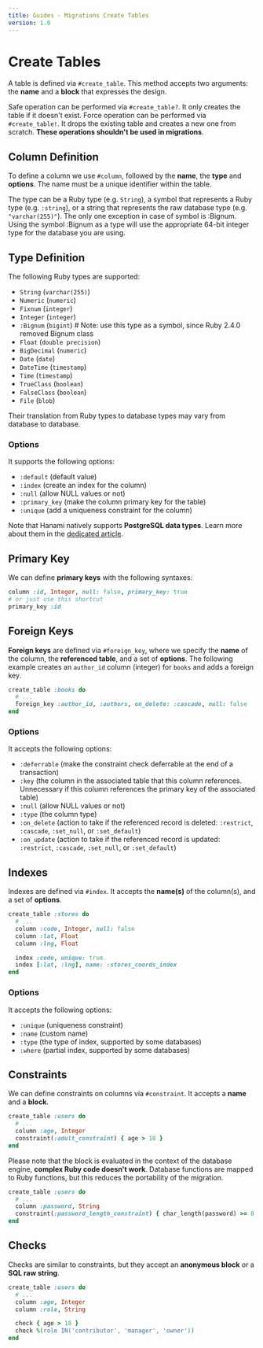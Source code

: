 ```yaml
---
title: Guides - Migrations Create Tables
version: 1.0
---
```


# Create Tables

A table is defined via `#create_table`. This method accepts two arguments: the **name** and a **block** that expresses the design.

Safe operation can be performed via `#create_table?`. It only creates the table if it doesn't exist.
Force operation can be performed via `#create_table!`. It drops the existing table and creates a new one from scratch.
**These operations shouldn't be used in migrations**.

## Column Definition

To define a column we use `#column`, followed by the **name**, the **type** and **options**.
The name must be a unique identifier within the table.

The type can be a Ruby type (e.g. `String`), a symbol that represents a Ruby type (e.g. `:string`), or a string that represents the raw database type (e.g. `"varchar(255)"`). The only one exception in case of symbol is :Bignum. Using the symbol :Bignum as a type will use the appropriate 64-bit integer type for the database you are using.

## Type Definition

The following Ruby types are supported:

  * `String` (`varchar(255)`)
  * `Numeric` (`numeric`)
  * `Fixnum` (`integer`)
  * `Integer` (`integer`)
  * `:Bignum` (`bigint`) # Note: use this type as a symbol, since Ruby 2.4.0 removed Bignum class
  * `Float` (`double precision`)
  * `BigDecimal` (`numeric`)
  * `Date` (`date`)
  * `DateTime` (`timestamp`)
  * `Time` (`timestamp`)
  * `TrueClass` (`boolean`)
  * `FalseClass` (`boolean`)
  * `File` (`blob`)

Their translation from Ruby types to database types may vary from database to database.

### Options

It supports the following options:

  * `:default` (default value)
  * `:index` (create an index for the column)
  * `:null` (allow NULL values or not)
  * `:primary_key` (make the column primary key for the table)
  * `:unique` (add a uniqueness constraint for the column)

<p class="convention">
  Note that Hanami natively supports <strong>PostgreSQL data types</strong>.
  Learn more about them in the <a href="/guides/1.0/models/postgresql/">dedicated article</a>.
</p>

## Primary Key

We can define **primary keys** with the following syntaxes:

```ruby
column :id, Integer, null: false, primary_key: true
# or just use this shortcut
primary_key :id
```

## Foreign Keys

**Foreign keys** are defined via `#foreign_key`, where we specify the **name** of the column, the **referenced table**, and a set of **options**.
The following example creates an `author_id` column (integer) for `books` and adds a foreign key.

```ruby
create_table :books do
  # ...
  foreign_key :author_id, :authors, on_delete: :cascade, null: false
end
```

### Options

It accepts the following options:

  * `:deferrable` (make the constraint check deferrable at the end of a transaction)
  * `:key` (the column in the associated table that this column references. Unnecessary if this column references the primary key of the associated table)
  * `:null` (allow NULL values or not)
  * `:type` (the column type)
  * `:on_delete` (action to take if the referenced record is deleted: `:restrict`, `:cascade`, `:set_null`, or `:set_default`)
  * `:on_update` (action to take if the referenced record is updated: `:restrict`, `:cascade`, `:set_null`, or `:set_default`)


## Indexes

Indexes are defined via `#index`. It accepts the **name(s)** of the column(s), and a set of **options**.

```ruby
create_table :stores do
  # ...
  column :code, Integer, null: false
  column :lat, Float
  column :lng, Float

  index :code, unique: true
  index [:lat, :lng], name: :stores_coords_index
end
```

### Options

It accepts the following options:

  * `:unique` (uniqueness constraint)
  * `:name` (custom name)
  * `:type` (the type of index, supported by some databases)
  * `:where` (partial index, supported by some databases)


## Constraints

We can define constraints on columns via `#constraint`. It accepts a **name** and a **block**.

```ruby
create_table :users do
  # ...
  column :age, Integer
  constraint(:adult_constraint) { age > 18 }
end
```

Please note that the block is evaluated in the context of the database engine, **complex Ruby code doesn't work**.
Database functions are mapped to Ruby functions, but this reduces the portability of the migration.

```ruby
create_table :users do
  # ...
  column :password, String
  constraint(:password_length_constraint) { char_length(password) >= 8 }
end
```

## Checks

Checks are similar to constraints, but they accept an **anonymous block** or a **SQL raw string**.

```ruby
create_table :users do
  # ...
  column :age, Integer
  column :role, String

  check { age > 18 }
  check %(role IN('contributor', 'manager', 'owner'))
end
```
